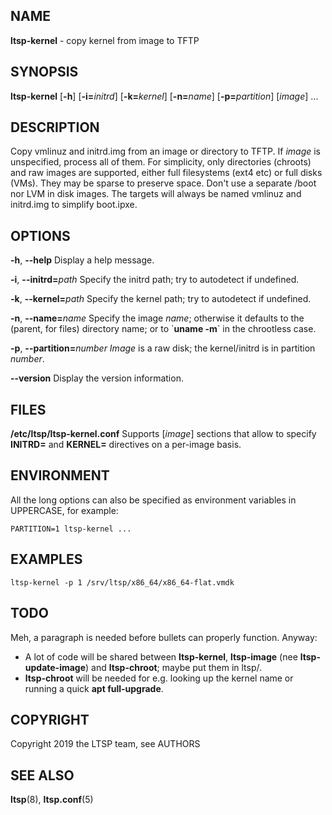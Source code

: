 ## NAME
**ltsp-kernel** - copy kernel from image to TFTP

## SYNOPSIS
**ltsp-kernel** [**-h**] [**-i=**_initrd_] [**-k=**_kernel_] [**-n=**_name_] [**-p=**_partition_] [_image_] ...

## DESCRIPTION
Copy vmlinuz and initrd.img from an image or directory to TFTP.
If _image_ is unspecified, process all of them.
For simplicity, only directories (chroots) and raw images are supported,
either full filesystems (ext4 etc) or full disks (VMs). They may be sparse
to preserve space. Don't use a separate /boot nor LVM in disk images.
The targets will always be named vmlinuz and initrd.img to simplify boot.ipxe.

## OPTIONS
**-h**, **--help**
  Display a help message.

**-i**, **--initrd=**_path_
  Specify the initrd path; try to autodetect if undefined.

**-k**, **--kernel=**_path_
  Specify the kernel path; try to autodetect if undefined.

**-n**, **--name=**_name_
  Specify the image _name_; otherwise it defaults to the (parent, for
files) directory name; or to \`**uname -m**\` in the chrootless case.

**-p**, **--partition=**_number_
  _Image_ is a raw disk; the kernel/initrd is in partition _number_.

**--version**
  Display the version information.

## FILES
**/etc/ltsp/ltsp-kernel.conf**
  Supports [_image_] sections that allow to specify **INITRD=** and **KERNEL=**
directives on a per-image basis.

## ENVIRONMENT
All the long options can also be specified as environment variables in
UPPERCASE, for example:
```shell
PARTITION=1 ltsp-kernel ...
```

## EXAMPLES
```shell
ltsp-kernel -p 1 /srv/ltsp/x86_64/x86_64-flat.vmdk
```

## TODO
Meh, a paragraph is needed before bullets can properly function. Anyway:

* A lot of code will be shared between **ltsp-kernel**, **ltsp-image**
  (nee **ltsp-update-image**) and **ltsp-chroot**; maybe put them in ltsp/.
* **ltsp-chroot** will be needed for e.g. looking up the kernel name or
  running a quick **apt full-upgrade**.

## COPYRIGHT
Copyright 2019 the LTSP team, see AUTHORS

## SEE ALSO
**ltsp**(8), **ltsp.conf**(5)
